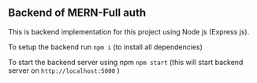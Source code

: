 ## Backend of MERN-Full auth

This is backend implementation for this project using Node js (Express js).

To setup the backend run `npm i` (to install all dependencies)

To start the backend server using npm `npm start` (this will start backend server on `http://localhost:5000` )
